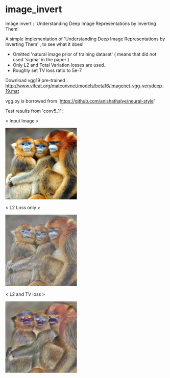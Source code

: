 # image_invert
Image invert : 'Understanding Deep Image Representations by Inverting Them'

A simple implementation of 'Understanding Deep Image Representations by Inverting Them' , to see what it does!
  - Omitted 'natural image prior of training dataset' ( means that did not used 'sigma' in the paper )
  - Only L2 and Total Variation losses are used. 
  - Roughly set TV loss ratio to 5e-7

Download vgg19 pre-trained :  http://www.vlfeat.org/matconvnet/models/beta16/imagenet-vgg-verydeep-19.mat   
   

vgg.py is borrowed from 'https://github.com/anishathalye/neural-style'


Test results from 'conv5_1' : 


< Input Image > 

![입력](./input_saved.png) 

< L2 Loss only >

![L2 loss only](./l2_loss_only_10000step.png) 

< L2 and TV loss >

![L2 + TV loss](./l2_tv_loss_only_10000step.png) 



